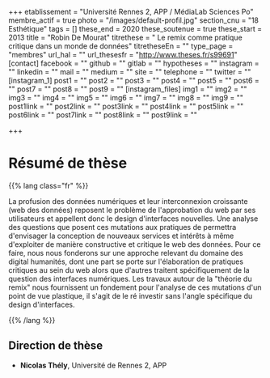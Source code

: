 +++
etablissement = "Université Rennes 2, APP / MédiaLab Sciences Po"
membre_actif = true
photo = "/images/default-profil.jpg"
section_cnu = "18 Esthétique"
tags = []
these_end = 2020
these_soutenue = true
these_start = 2013
title = "Robin De Mourat"
titrethese = " Le remix comme pratique critique dans un monde de données"
titretheseEn = ""
type_page = "membres"
url_hal = ""
url_thesesfr = "http://www.theses.fr/s99691"
[contact]
facebook = ""
github = ""
gitlab = ""
hypotheses = ""
instagram = ""
linkedin = ""
mail = ""
medium = ""
site = ""
telephone = ""
twitter = ""
[instagram_1]
post1 = ""
post2 = ""
post3 = ""
post4 = ""
post5 = ""
post6 = ""
post7 = ""
post8 = ""
post9 = ""
[instagram_files]
img1 = ""
img2 = ""
img3 = ""
img4 = ""
img5 = ""
img6 = ""
img7 = ""
img8 = ""
img9 = ""
post1link = ""
post2link = ""
post3link = ""
post4link = ""
post5link = ""
post6link = ""
post7link = ""
post8link = ""
post9link = ""

+++

<!-- Supprimer les parties non remplies (supprimer les blocks de lang s'il n'y a pas deux langues). Tu es libre d'ajouter ce que tu veux à cette partie -->

# Résumé de thèse

{{% lang class="fr" %}}

La profusion des données numériques et leur interconnexion croissante (web des données) reposent le problème de l'approbation du web par ses utilisateurs et appellent donc le design d'interfaces nouvelles. Une analyse des questions que posent ces mutations aux pratiques de permettra d'envisager la conception de nouveaux services et intérêts à même d'exploiter de manière constructive et critique le web des données. Pour ce faire, nous nous fonderons sur une approche relevant du domaine des digital humanités, dont une part se porte sur l'élaboration de pratiques critiques au sein du web alors que d'autres traitent spécifiquement de la question des interfaces numériques. Les travaux autour de la "théorie du remix" nous fournissent un fondement pour l'analyse de ces mutations d'un point de vue plastique, il s'agit de le ré investir sans l'angle spécifique du design d'interfaces.

{{% /lang %}}

## Direction de thèse

* **Nicolas Thély**, Université de Rennes 2, APP